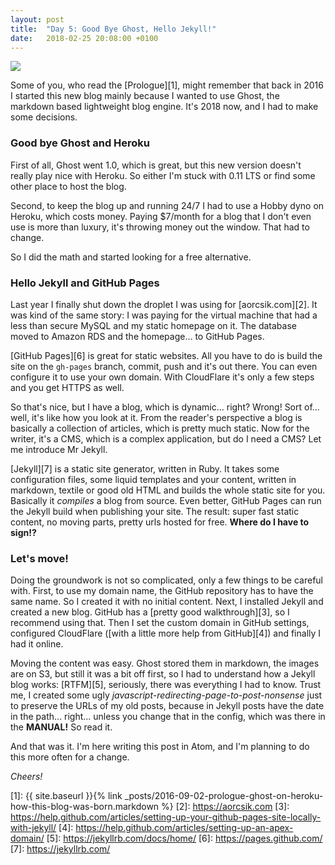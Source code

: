 ```yaml
---
layout: post
title:  "Day 5: Good Bye Ghost, Hello Jekyll!"
date:   2018-02-25 20:08:00 +0100
---
```

<img src="https://s3-eu-central-1.amazonaws.com/coderdays/2018/02/coderdays-ghost-jekyll.jpg" class="main-image">

Some of you, who read the [Prologue][1], might remember that back in 2016 I started this new blog mainly because I wanted to use Ghost, the markdown based lightweight blog engine. It's 2018 now, and I had to make some decisions.
<!--more-->
### Good bye Ghost and Heroku

First of all, Ghost went 1.0, which is great, but this new version doesn't really play nice with Heroku. So either I'm stuck with 0.11 LTS or find some other place to host the blog.

Second, to keep the blog up and running 24/7 I had to use a Hobby dyno on Heroku, which costs money. Paying $7/month for a blog that I don't even use is more than luxury, it's throwing money out the window. That had to change.

So I did the math and started looking for a free alternative.

### Hello Jekyll and GitHub Pages

Last year I finally shut down the droplet I was using for [aorcsik.com][2]. It was kind of the same story: I was paying for the virtual machine that had a less than secure MySQL and my static homepage on it. The database moved to Amazon RDS and the homepage... to GitHub Pages.

[GitHub Pages][6] is great for static websites. All you have to do is build the site on the `gh-pages` branch, commit, push and it's out there. You can even configure it to use your own domain. With CloudFlare it's only a few steps and you get HTTPS as well.

So that's nice, but I have a blog, which is dynamic... right? Wrong! Sort of... well, it's like how you look at it. From the reader's perspective a blog is basically a collection of articles, which is pretty much static. Now for the writer, it's a CMS, which is a complex application, but do I need a CMS? Let me introduce Mr Jekyll.  

[Jekyll][7] is a static site generator, written in Ruby. It takes some configuration files, some liquid templates and your content, written in markdown, textile or good old HTML and builds the whole static site for you. Basically it *compiles* a blog from source. Even better, GitHub Pages can run the Jekyll build when publishing your site. The result: super fast static content, no moving parts, pretty urls hosted for free. **Where do I have to sign!?**

### Let's move!

Doing the groundwork is not so complicated, only a few things to be careful with. First, to use my domain name, the GitHub repository has to have the same name. So I created it with no initial content. Next, I installed Jekyll and created a new blog. GitHub has a [pretty good walkthrough][3], so I recommend using that. Then I set the custom domain in GitHub settings, configured CloudFlare ([with a little more help from GitHub][4]) and finally I had it online.

Moving the content was easy. Ghost stored them in markdown, the images are on S3, but still it was a bit off first, so I had to understand how a Jekyll blog works: [RTFM][5], seriously, there was everything I had to know. Trust me, I created some ugly *javascript-redirecting-page-to-post-nonsense* just to preserve the URLs of my old posts, because in Jekyll posts have the date in the path... right... unless you change that in the config, which was there in the **MANUAL!** So read it.

And that was it. I'm here writing this post in Atom, and I'm planning to do this more often for a change.

*Cheers!*

[1]: {{ site.baseurl }}{% link _posts/2016-09-02-prologue-ghost-on-heroku-how-this-blog-was-born.markdown %}
[2]: https://aorcsik.com
[3]: https://help.github.com/articles/setting-up-your-github-pages-site-locally-with-jekyll/
[4]: https://help.github.com/articles/setting-up-an-apex-domain/
[5]: https://jekyllrb.com/docs/home/
[6]: https://pages.github.com/
[7]: https://jekyllrb.com/
